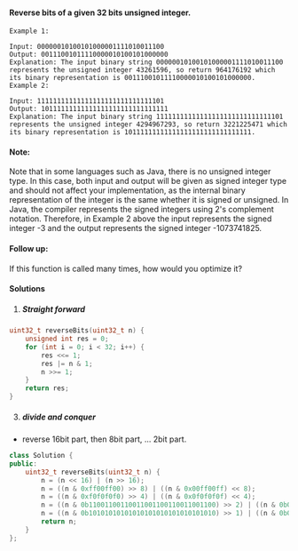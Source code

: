 #### Reverse bits of a given 32 bits unsigned integer.

 

```
Example 1:

Input: 00000010100101000001111010011100
Output: 00111001011110000010100101000000
Explanation: The input binary string 00000010100101000001111010011100 represents the unsigned integer 43261596, so return 964176192 which its binary representation is 00111001011110000010100101000000.
Example 2:

Input: 11111111111111111111111111111101
Output: 10111111111111111111111111111111
Explanation: The input binary string 11111111111111111111111111111101 represents the unsigned integer 4294967293, so return 3221225471 which its binary representation is 10111111111111111111111111111111.
```
 

#### Note:

Note that in some languages such as Java, there is no unsigned integer type. In this case, both input and output will be given as signed integer type and should not affect your implementation, as the internal binary representation of the integer is the same whether it is signed or unsigned.
In Java, the compiler represents the signed integers using 2's complement notation. Therefore, in Example 2 above the input represents the signed integer -3 and the output represents the signed integer -1073741825.
 

#### Follow up:

If this function is called many times, how would you optimize it?

#### Solutions

1. ##### Straight forward

```cpp
uint32_t reverseBits(uint32_t n) {
    unsigned int res = 0;
    for (int i = 0; i < 32; i++) {
        res <<= 1;
        res |= n & 1;
        n >>= 1;
    }
    return res;
}
```


3. ##### divide and conquer

- reverse 16bit part, then 8bit part, ... 2bit part.

```cpp
class Solution {
public:
    uint32_t reverseBits(uint32_t n) {
        n = (n << 16) | (n >> 16);
        n = ((n & 0xff00ff00) >> 8) | ((n & 0x00ff00ff) << 8);
        n = ((n & 0xf0f0f0f0) >> 4) | ((n & 0x0f0f0f0f) << 4);
        n = ((n & 0b11001100110011001100110011001100) >> 2) | ((n & 0b00110011001100110011001100110011) << 2);
        n = ((n & 0b10101010101010101010101010101010) >> 1) | ((n & 0b01010101010101010101010101010101) << 1);
        return n;
    }
};
```


